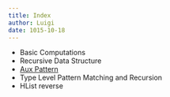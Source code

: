 ```yaml
---
title: Index
author: Luigi
date: 1015-10-18 
---
```


 - Basic Computations
 - Recursive Data Structure
 - [Aux Pattern](/posts/2015/09/13/aux-pattern.html)
 - Type Level Pattern Matching and Recursion
 - HList reverse
